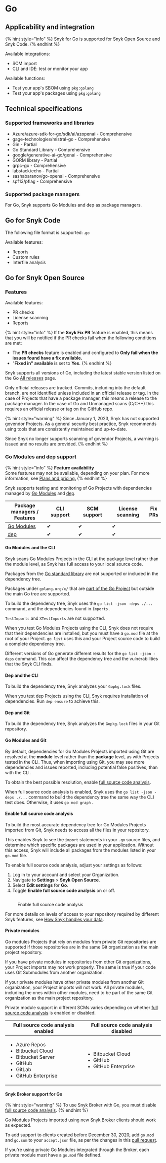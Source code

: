 # Go

## Applicability and integration

{% hint style="info" %}
Snyk for Go is supported for Snyk Open Source and Snyk Code.
{% endhint %}

Available integrations:

* SCM import
* CLI and IDE: test or monitor your app

Available functions:

* Test your app's SBOM using `pkg:golang`&#x20;
* Test your app's packages using `pkg:golang`

## Technical specifications

### Supported frameworks and libraries

* Azure/azure-sdk-for-go/sdk/ai/azopenai - Comprehensive&#x20;
* gage-technologies/mistral-go - Comprehensive&#x20;
* Gin - Partial&#x20;
* Go Standard Library - Comprehensive&#x20;
* google/generative-ai-go/genai - Comprehensive&#x20;
* GORM library - Partial&#x20;
* grpc-go - Comprehensive
* labstack/echo - Partial&#x20;
* sashabaranov/go-openai - Comprehensive&#x20;
* spf13/pflag - Comprehensive

### Supported package managers

For Go, Snyk supports Go Modules and dep as package managers.

## Go for Snyk Code

The following file format is supported: .`go`

Available features:

* Reports
* Custom rules
* Interfile analysis

## Go for Snyk Open Source

### Features

Available features:

* PR checks
* License scanning
* Reports

{% hint style="info" %}
If the **Snyk Fix PR** feature is enabled, this means that you will be notified if the PR checks fail when the following conditions are met:&#x20;

* The **PR checks** feature is enabled and configured to **Only fail when the issues found have a fix available.**
* "**Fixed in" available** is set to **Yes.**
{% endhint %}

Snyk supports all versions of Go, including the latest stable version listed on the Go [All releases](https://go.dev/dl/) page.

Only official releases are tracked. Commits, including into the default branch, are not identified unless included in an official release or tag. In the case of Projects that have a package manager, this means a release to the package manager. In the case of Go and Unmanaged scans (C/C++) this requires an official release or tag on the GitHub repo.

{% hint style="warning" %}
Since January 1, 2023, Snyk has not supported govendor Projects. As a general security best practice, Snyk recommends using tools that are consistently maintained and up-to-date.

Since Snyk no longer supports scanning of govendor Projects, a warning is issued and no results are provided.
{% endhint %}

### Go Modules and dep support

{% hint style="info" %}
**Feature availability**\
Some features may not be available, depending on your plan. For more information, see [Plans and pricing.](https://snyk.io/plans/)
{% endhint %}

Snyk supports testing and monitoring of Go Projects with dependencies managed by [Go Modules](https://golang.org/ref/mod) and [dep](https://github.com/golang/dep).

<table><thead><tr><th width="167">Package managers / Features</th><th width="126">CLI support</th><th width="147">SCM support</th><th width="160">License scanning</th><th>Fix PRs</th></tr></thead><tbody><tr><td><a href="https://golang.org/ref/mod">Go Modules</a></td><td>✔︎</td><td>✔︎</td><td>✔︎</td><td></td></tr><tr><td><a href="https://github.com/golang/dep">dep</a></td><td>✔︎</td><td>✔︎</td><td>✔︎</td><td></td></tr></tbody></table>

#### **Go Modules and the CLI**

Snyk scans Go Modules Projects in the CLI at the package level rather than the module level, as Snyk has full access to your local source code.

Packages from the [Go standard library](https://pkg.go.dev/std) are not supported or included in the dependency tree.

Packages under `golang.org/x/` that are [part of the Go Project](https://pkg.go.dev/golang.org/x) but outside the main Go tree are supported.

To build the dependency tree, Snyk uses the `go list -json -deps ./...` command, and the dependencies found in `Imports` .

`TestImports` and `XTestImports` are not supported.

When you test Go Modules Projects using the CLI, Snyk does not require that their dependencies are installed, but you must have a `go.mod` file at the root of your Project. `go list` uses this and your Project source code to build a complete dependency tree.

Different versions of Go generate different results for the `go list -json -deps` command. This can affect the dependency tree and the vulnerabilities that the Snyk CLI finds.

#### **Dep and the CLI**

To build the dependency tree, Snyk analyzes your `Gopkg.lock` files.

When you test dep Projects using the CLI, Snyk requires installation of dependencies. Run `dep ensure` to achieve this.

#### **Dep and Git**

To build the dependency tree, Snyk analyzes the `Gopkg.lock` files in your Git repository.

#### **Go Modules and Git**

By default, dependencies for Go Modules Projects imported using Git are resolved at the **module** level rather than the **package** level, as with Projects tested in the CLI. Thus, when importing using Git, you may see more dependencies and issues reported, including potential false positives, than with the CLI.

To obtain the best possible resolution, enable [full source code analysis](go.md#enable-full-source-code-analysis).

When full source code analysis is enabled, Snyk uses the `go list -json -deps ./...` command to build the dependency tree the same way the CLI test does. Otherwise, it uses `go mod graph` .

#### Enable full source code analysis

To build the most accurate dependency tree for Go Modules Projects imported from Git, Snyk needs to access all the files in your repository.

This enables Snyk to see the `import` statements in your `.go` source files, and determine which specific packages are used in your application. Without this access, Snyk will include all packages from the modules listed in your `go.mod` file.

To enable full source code analysis, adjust your settings as follows:

1. Log in to your account and select your Organization.
2. Navigate to **Settings** > **Snyk Open Source**.
3. Select **Edit settings** for **Go**.
4. Toggle **Enable full source code analysis** on or off.

<figure><img src="../.gitbook/assets/image (149) (1).png" alt=""><figcaption><p>Enable full source code analysis</p></figcaption></figure>

For more details on levels of access to your repository required by different Snyk features, see [How Snyk handles your data](../working-with-snyk/how-snyk-handles-your-data.md).

#### **Private modules**

Go modules Projects that rely on modules from private Git repositories are supported if those repositories are in the same Git organization as the main project repository.

If you have private modules in repositories from other Git organizations, your Project imports may not work properly. The same is true if your code uses Git Submodules from another organization.

If your private modules have other private modules from another Git organization, your Project imports will not work. All private modules, including the ones within other modules, need to be part of the same Git organization as the main project repository.

Private module support in different SCMs varies depending on whether [full source code analysis](go.md#enable-full-source-code-analysis) is enabled or disabled.

| Full source code analysis enabled                                                                                                      | Full source code analysis disabled                                                |
| -------------------------------------------------------------------------------------------------------------------------------------- | --------------------------------------------------------------------------------- |
| <ul><li>Azure Repos</li><li>Bitbucket Cloud</li><li>Bitbucket Server</li><li>GitHub</li><li>GitLab</li><li>GitHub Enterprise</li></ul> | <p></p><ul><li>Bitbucket Cloud</li><li>GitHub</li><li>GitHub Enterprise</li></ul> |

#### **Snyk Broker support for Go**

{% hint style="warning" %}
To use Snyk Broker with Go, you must disable [full source code analysis](go.md#enable-full-source-code-analysis).
{% endhint %}

Go Modules Projects imported using new [Snyk Broker](../enterprise-setup/snyk-broker/) clients should work as expected.

To add support to clients created before December 30, 2020, add `go.mod` and `go.sum` to your `accept.json` file, as per the changes in this [pull request](https://github.com/snyk/broker/pull/299/files).

If you're using private Go Modules integrated through the Broker, each private module must have a `go.mod` file defined.
